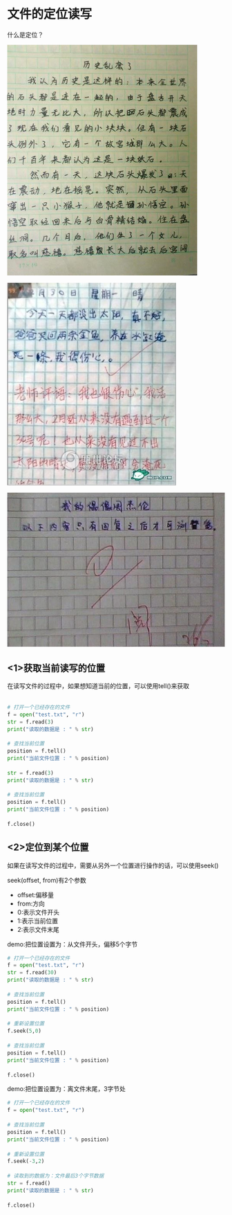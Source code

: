 # 文件的定位读写

什么是定位？

![小学作文](../Images/01-第6天-2.jpg)

![小学作文](../Images/01-第6天-3.jpg)

![小学作文](../Images/01-第6天-4.png)


## <1>获取当前读写的位置

在读写文件的过程中，如果想知道当前的位置，可以使用tell()来获取

```python

# 打开一个已经存在的文件
f = open("test.txt", "r")
str = f.read(3)
print("读取的数据是 : " % str)
 
# 查找当前位置
position = f.tell()
print("当前文件位置 : " % position)

str = f.read(3)
print("读取的数据是 : " % str)
 
# 查找当前位置
position = f.tell()
print("当前文件位置 : " % position)
 
f.close()
```


## <2>定位到某个位置

如果在读写文件的过程中，需要从另外一个位置进行操作的话，可以使用seek()

seek(offset, from)有2个参数
* offset:偏移量
* from:方向
 * 0:表示文件开头
 * 1:表示当前位置
 * 2:表示文件末尾

demo:把位置设置为：从文件开头，偏移5个字节
```python
# 打开一个已经存在的文件
f = open("test.txt", "r")
str = f.read(30)
print("读取的数据是 : " % str)

# 查找当前位置
position = f.tell()
print("当前文件位置 : " % position)
 
# 重新设置位置
f.seek(5,0)
 
# 查找当前位置
position = f.tell()
print("当前文件位置 : " % position)
 
f.close()

```

demo:把位置设置为：离文件末尾，3字节处
```python
# 打开一个已经存在的文件
f = open("test.txt", "r")

# 查找当前位置
position = f.tell()
print("当前文件位置 : " % position)
 
# 重新设置位置
f.seek(-3,2)

# 读取到的数据为：文件最后3个字节数据
str = f.read()
print("读取的数据是 : " % str)
 
f.close()

```
